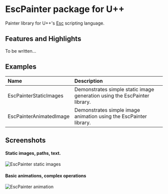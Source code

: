 
# EscPainter package for U++

Painter library for U++'s [Esc](https://www.ultimatepp.org/srcdoc$Esc$Esc_en-us.html) scripting language.

## Features and Highlights

To be written...

## Examples

|**Name**            | **Description**                                                                   |
|:---                |:---                                                                               |
| EscPainterStaticImages  | Demonstrates simple static image generation using the EscPainter library.    |
| EscPainterAnimatedImage | Demonstrates simple image animation using the EscPainter library.            |

## Screenshots

#### Static images, paths, text.
![EscPainter static images](https://i.imgur.com/gVNSHC5.png)

#### Basic animations, complex operations
![EscPainter animation](https://i.imgur.com/vmwpJOB.gif)
